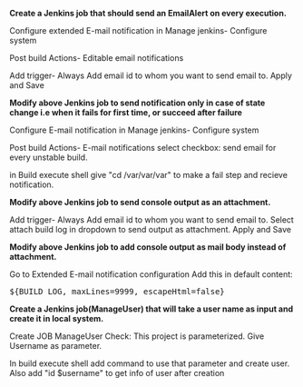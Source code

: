**Create a Jenkins job that should send an EmailAlert on every execution.**

Configure extended E-mail notification in Manage jenkins- Configure system



Post build Actions- Editable email notifications


Add trigger- Always 
Add email id to whom you want to send email to.
Apply and Save

**Modify above Jenkins job to send notification only in case of state change i.e when it fails for first time, or succeed after failure**

Configure E-mail notification in Manage jenkins- Configure system



Post build Actions- E-mail notifications
select checkbox: send email for every unstable build.


in Build execute shell give "cd /var/var/var" to make a fail step and recieve notification.

**Modify above Jenkins job to send console output as an attachment.**

Add trigger- Always 
Add email id to whom you want to send email to.
Select attach build log in dropdown to send output as attachment.
Apply and Save


**Modify above Jenkins job to add console output as mail body instead of attachment.**

Go to Extended E-mail notification configuration
Add this in default content: <pre>${BUILD_LOG, maxLines=9999, escapeHtml=false}</pre>



**Create a Jenkins job(ManageUser) that will take a user name as input and create it in local system.**

Create JOB ManageUser
Check: This project is parameterized.
Give Username as parameter.


In build execute shell add command to use that parameter and create user.
Also add "id $username" to get info of user after creation  